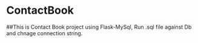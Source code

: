 # ContactBook
##This is Contact Book project using Flask-MySql, Run .sql file against Db and chnage connection string.



